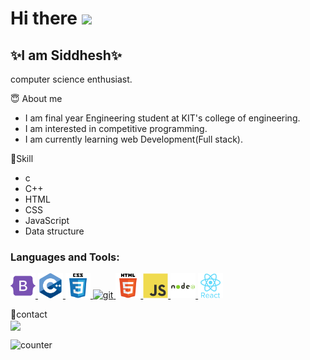 # Hi there <img src="https://raw.githubusercontent.com/MartinHeinz/MartinHeinz/master/wave.gif" width="5px">


## ✨I am Siddhesh✨ 
computer science enthusiast.
<br>

😇 About me
- I am final year Engineering student at KIT's college of engineering.
- I am interested in competitive programming.
- I am currently learning web Development(Full stack).


🥇Skill
- c
- C++
- HTML
- CSS
- JavaScript
- Data structure

<h3>Languages and Tools:</h3>
<p > <a href="https://getbootstrap.com" target="_blank"> <img src="https://github.com/devicons/devicon/blob/master/icons/bootstrap/bootstrap-plain.svg" alt="bootstrap" width="40" height="40"/> </a> <a href="https://www.w3schools.com/cpp/" target="_blank"> <img src="https://github.com/devicons/devicon/blob/master/icons/cplusplus/cplusplus-original.svg" alt="cplusplus" width="40" height="40"/> </a> <a href="https://www.w3schools.com/css/" target="_blank"> <img src="https://github.com/devicons/devicon/blob/master/icons/css3/css3-original-wordmark.svg" alt="css3" width="40" height="40"/> </a> <a href="https://git-scm.com/" target="_blank"> <img src="https://www.vectorlogo.zone/logos/git-scm/git-scm-icon.svg" alt="git" width="40" height="40"/> </a>  <a href="https://www.w3.org/html/" target="_blank"> <img src="https://github.com/devicons/devicon/blob/master/icons/html5/html5-original-wordmark.svg" alt="html5" width="40" height="40"/> </a> <a href="https://developer.mozilla.org/en-US/docs/Web/JavaScript" target="_blank"> <img src="https://github.com/devicons/devicon/blob/master/icons/javascript/javascript-original.svg" alt="javascript" width="40" height="40"/> </a> <a href="https://nodejs.org" target="_blank"> <img src="https://github.com/devicons/devicon/blob/master/icons/nodejs/nodejs-original-wordmark.svg" alt="nodejs" width="40" height="40"/> </a><a href="https://reactjs.org/" target="_blank"> <img src="https://github.com/devicons/devicon/blob/master/icons/react/react-original-wordmark.svg" alt="react" width="40" height="40"/> </a> </p>

💬contact <br>
[<img align="center" height="40" src="https://img.icons8.com/color/144/000000/linkedin.png"/>](https://www.linkedin.com/in/siddheshbhosale/) 
 
![counter](https://en1qodfjyx0p72o.m.pipedream.net)
